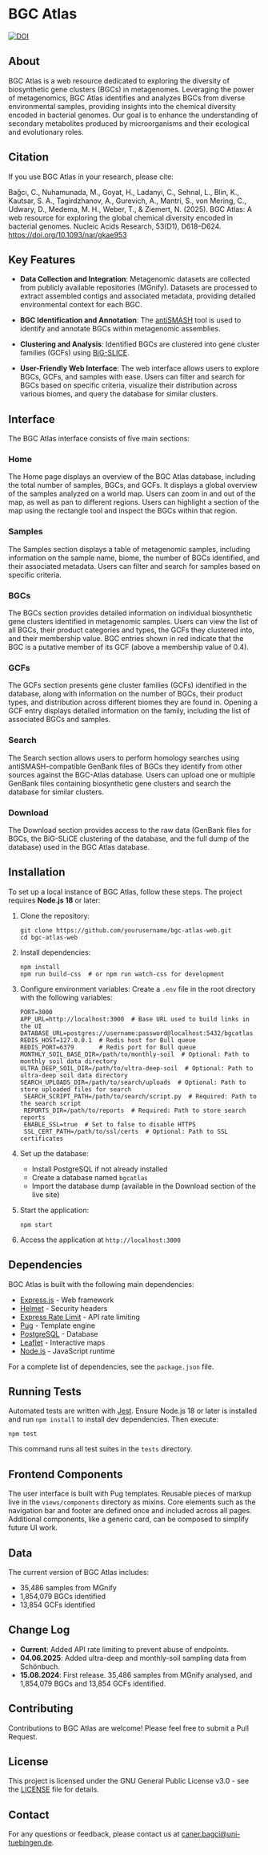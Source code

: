 # BGC Atlas

[![DOI](https://zenodo.org/badge/842928932.svg)](https://doi.org/10.5281/zenodo.13903805)

## About

BGC Atlas is a web resource dedicated to exploring the diversity of biosynthetic gene clusters (BGCs) in metagenomes. Leveraging the power of metagenomics, BGC Atlas identifies and analyzes BGCs from diverse environmental samples, providing insights into the chemical diversity encoded in bacterial genomes. Our goal is to enhance the understanding of secondary metabolites produced by microorganisms and their ecological and evolutionary roles.

## Citation

If you use BGC Atlas in your research, please cite:

Bağcı, C., Nuhamunada, M., Goyat, H., Ladanyi, C., Sehnal, L., Blin, K., Kautsar, S. A., Tagirdzhanov, A., Gurevich, A., Mantri, S., von Mering, C., Udwary, D., Medema, M. H., Weber, T., & Ziemert, N. (2025). BGC Atlas: A web resource for exploring the global chemical diversity encoded in bacterial genomes. Nucleic Acids Research, 53(D1), D618–D624. https://doi.org/10.1093/nar/gkae953

## Key Features

- **Data Collection and Integration**: Metagenomic datasets are collected from publicly available repositories (MGnify). Datasets are processed to extract assembled contigs and associated metadata, providing detailed environmental context for each BGC.

- **BGC Identification and Annotation**: The [antiSMASH](https://antismash.secondarymetabolites.org) tool is used to identify and annotate BGCs within metagenomic assemblies.

- **Clustering and Analysis**: Identified BGCs are clustered into gene cluster families (GCFs) using [BiG-SLICE](https://github.com/medema-group/bigslice/).

- **User-Friendly Web Interface**: The web interface allows users to explore BGCs, GCFs, and samples with ease. Users can filter and search for BGCs based on specific criteria, visualize their distribution across various biomes, and query the database for similar clusters.

## Interface

The BGC Atlas interface consists of five main sections:

### Home
The Home page displays an overview of the BGC Atlas database, including the total number of samples, BGCs, and GCFs. It displays a global overview of the samples analyzed on a world map. Users can zoom in and out of the map, as well as pan to different regions. Users can highlight a section of the map using the rectangle tool and inspect the BGCs within that region.

### Samples
The Samples section displays a table of metagenomic samples, including information on the sample name, biome, the number of BGCs identified, and their associated metadata. Users can filter and search for samples based on specific criteria.

### BGCs
The BGCs section provides detailed information on individual biosynthetic gene clusters identified in metagenomic samples. Users can view the list of all BGCs, their product categories and types, the GCFs they clustered into, and their membership value. BGC entries shown in red indicate that the BGC is a putative member of its GCF (above a membership value of 0.4).

### GCFs
The GCFs section presents gene cluster families (GCFs) identified in the database, along with information on the number of BGCs, their product types, and distribution across different biomes they are found in. Opening a GCF entry displays detailed information on the family, including the list of associated BGCs and samples.

### Search
The Search section allows users to perform homology searches using antiSMASH-compatible GenBank files of BGCs they identify from other sources against the BGC-Atlas database. Users can upload one or multiple GenBank files containing biosynthetic gene clusters and search the database for similar clusters.

### Download
The Download section provides access to the raw data (GenBank files for BGCs, the BiG-SLiCE clustering of the database, and the full dump of the database) used in the BGC Atlas database.

## Installation

To set up a local instance of BGC Atlas, follow these steps. The project
requires **Node.js 18** or later:

1. Clone the repository:
   ```
   git clone https://github.com/yourusername/bgc-atlas-web.git
   cd bgc-atlas-web
   ```

2. Install dependencies:
   ```
   npm install
   npm run build-css  # or npm run watch-css for development
   ```

3. Configure environment variables:
   Create a `.env` file in the root directory with the following variables:
   ```
   PORT=3000
   APP_URL=http://localhost:3000  # Base URL used to build links in the UI
   DATABASE_URL=postgres://username:password@localhost:5432/bgcatlas
   REDIS_HOST=127.0.0.1  # Redis host for Bull queue
   REDIS_PORT=6379       # Redis port for Bull queue
   MONTHLY_SOIL_BASE_DIR=/path/to/monthly-soil  # Optional: Path to monthly soil data directory
   ULTRA_DEEP_SOIL_DIR=/path/to/ultra-deep-soil  # Optional: Path to ultra-deep soil data directory
   SEARCH_UPLOADS_DIR=/path/to/search/uploads  # Optional: Path to store uploaded files for search
    SEARCH_SCRIPT_PATH=/path/to/search/script.py  # Required: Path to the search script
    REPORTS_DIR=/path/to/reports  # Required: Path to store search reports
    ENABLE_SSL=true  # Set to false to disable HTTPS
    SSL_CERT_PATH=/path/to/ssl/certs  # Optional: Path to SSL certificates
   ```

4. Set up the database:
   - Install PostgreSQL if not already installed
   - Create a database named `bgcatlas`
   - Import the database dump (available in the Download section of the live site)

5. Start the application:
   ```
   npm start
   ```

6. Access the application at `http://localhost:3000`

## Dependencies

BGC Atlas is built with the following main dependencies:

- [Express.js](https://expressjs.com/) - Web framework
- [Helmet](https://helmetjs.github.io/) - Security headers
- [Express Rate Limit](https://github.com/express-rate-limit/express-rate-limit) - API rate limiting
- [Pug](https://pugjs.org/) - Template engine
- [PostgreSQL](https://www.postgresql.org/) - Database
- [Leaflet](https://leafletjs.com/) - Interactive maps
- [Node.js](https://nodejs.org/) - JavaScript runtime

For a complete list of dependencies, see the `package.json` file.

## Running Tests

Automated tests are written with [Jest](https://jestjs.io/). Ensure Node.js 18 or later is installed and run `npm install` to install dev dependencies. Then execute:

```
npm test
```

This command runs all test suites in the `tests` directory.

## Frontend Components

The user interface is built with Pug templates. Reusable pieces of markup live in the `views/components` directory as mixins. Core elements such as the navigation bar and footer are defined once and included across all pages. Additional components, like a generic card, can be composed to simplify future UI work.

## Data

The current version of BGC Atlas includes:
- 35,486 samples from MGnify
- 1,854,079 BGCs identified
- 13,854 GCFs identified

## Change Log

- **Current**: Added API rate limiting to prevent abuse of endpoints.
- **04.06.2025**: Added ultra-deep and monthly-soil sampling data from Schönbuch.
- **15.08.2024**: First release. 35,486 samples from MGnify analysed, and 1,854,079 BGCs and 13,854 GCFs identified.

## Contributing

Contributions to BGC Atlas are welcome! Please feel free to submit a Pull Request.

## License

This project is licensed under the GNU General Public License v3.0 - see the [LICENSE](LICENSE) file for details.

## Contact

For any questions or feedback, please contact us at [caner.bagci@uni-tuebingen.de](mailto:caner.bagci@uni-tuebingen.de).
